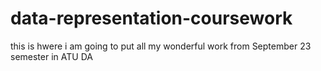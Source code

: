 # data-representation-coursework

this is hwere i am going to put all my wonderful work from September 23 semester in ATU DA